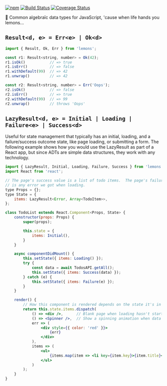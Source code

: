[![npm](https://img.shields.io/npm/v/lemons.svg)](https://www.npmjs.com/package/lemons)
[![Build Status](https://img.shields.io/travis/nvie/lemons.js/master.svg)](https://travis-ci.org/nvie/lemons.js)
[![Coverage Status](https://img.shields.io/coveralls/nvie/lemons.js/master.svg)](https://coveralls.io/github/nvie/lemons.js?branch=master)

🍋 Common algebraïc data types for JavaScript, 'cause when life hands you lemons...

## `Result<d, e> = Err<e> | Ok<d>`

```javascript
import { Result, Ok, Err } from 'lemons';

const r1: Result<string, number> = Ok(42);
r1.isOk()           // => true
r1.isErr()          // => false
r1.withDefault(99)  // => 42
r1.unwrap()         // => 42

const r2: Result<string, number> = Err('Oops');
r2.isOk()           // => false
r2.isErr()          // => true
r2.withDefault(99)  // => 99
r2.unwrap()         // throws 'Oops'
```


## `LazyResult<d, e> = Initial | Loading | Failure<e> | Success<d>`

Useful for state management that typically has an initial, loading, and
a failure/success outcome state, like page loading, or submitting a form.  The
following example shows how you would use the LazyResult as part of a React
app, but since ADTs are simple data structures, they work with any technology.

```jsx
import { LazyResult, Initial, Loading, Failure, Success } from 'lemons';
import React from 'react';

// The page's success value is a list of todo items.  The page's failure value
// is any error we got when loading.
type Props = {};
type State = {
    items: LazyResult<Error, Array<TodoItem>>,
};

class TodoList extends React.Component<Props, State> {
    constructor(props: Props) {
        super(props);

        this.state = {
            items: Initial(),
        }
    }

    async componentDidMount() {
        this.setState({ items: Loading() });
        try {
            const data = await TodosAPI.getAll();
            this.setState({ items: Success(data) });
        } catch (e) {
            this.setState({ items: Failure(e) });
        }
    }

    render() {
        // How this component is rendered depends on the state it's in
        return this.state.items.dispatch(
            () => <div />,      // Blank page when loading hasn't started yet
            () => <Spinner />,  // Show a spinning animation when data is loaded
            err => (
                <div style={{ color: 'red' }}>
                    {err}
                </div>
            ),
            items => (
                <ul>
                    {items.map(item => <li key={item.key}>{item.title}</li>)}
                </ul>
            )
        );
    }
}
```
